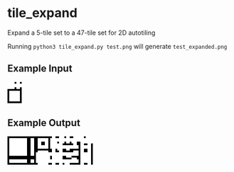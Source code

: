 # tile_expand
Expand a 5-tile set to a 47-tile set for 2D autotiling

Running `python3 tile_expand.py test.png` will generate `test_expanded.png`

## Example Input
![Input](https://github.com/sdelaughter/tile_expand/blob/main/test.png?raw=true)

## Example Output
![Output](https://github.com/sdelaughter/tile_expand/blob/main/test_expanded.png?raw=true)
